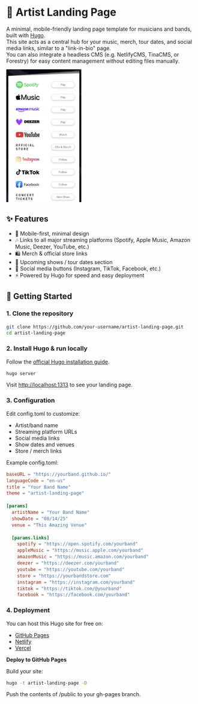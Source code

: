# 🎵 Artist Landing Page

A minimal, mobile-friendly landing page template for musicians and bands, built with [Hugo](https://gohugo.io/).  
This site acts as a central hub for your music, merch, tour dates, and social media links, similar to a "link-in-bio" page.  
You can also integrate a headless CMS (e.g. NetlifyCMS, TinaCMS, or Forestry) for easy content management without editing files manually.

<img src="https://github.com/al-matty/artist-landing-page/blob/main/example.png" alt="Preview" width="200"/>



## ✨ Features

- 📱 Mobile-first, minimal design  
- 🎶 Links to all major streaming platforms (Spotify, Apple Music, Amazon Music, Deezer, YouTube, etc.)  
- 🛍️ Merch & official store links  
- 📅 Upcoming shows / tour dates section  
- 📸 Social media buttons (Instagram, TikTok, Facebook, etc.)  
- ⚡ Powered by Hugo for speed and easy deployment  

## 🚀 Getting Started

### 1. Clone the repository
```bash
git clone https://github.com/your-username/artist-landing-page.git
cd artist-landing-page
```

### 2. Install Hugo & run locally
Follow the [official Hugo installation guide](https://gohugo.io/installation/).
```bash
hugo server
```
Visit [http://localhost:1313](http://localhost:1313) to see your landing page.

### 3. Configuration
Edit config.toml to customize:
* Artist/band name
* Streaming platform URLs
* Social media links
* Show dates and venues
* Store / merch links

Example config.toml:


```toml
baseURL = "https://yourband.github.io/"
languageCode = "en-us"
title = "Your Band Name"
theme = "artist-landing-page"

[params]
  artistName = "Your Band Name"
  showDate = "08/14/25"
  venue = "This Amazing Venue"

  [params.links]
    spotify = "https://open.spotify.com/yourband"
    appleMusic = "https://music.apple.com/yourband"
    amazonMusic = "https://music.amazon.com/yourband"
    deezer = "https://deezer.com/yourband"
    youtube = "https://youtube.com/yourband"
    store = "https://yourbandstore.com"
    instagram = "https://instagram.com/yourband"
    tiktok = "https://tiktok.com/@yourband"
    facebook = "https://facebook.com/yourband"
```

### 4. Deployment

You can host this Hugo site for free on:

* [GitHub Pages](https://docs.github.com/en/pages)
* [Netlify](https://www.netlify.com/)
* [Vercel](https://vercel.com/)

**Deploy to GitHub Pages**

Build your site:
```bash
hugo -t artist-landing-page -D
```
Push the contents of /public to your gh-pages branch.
